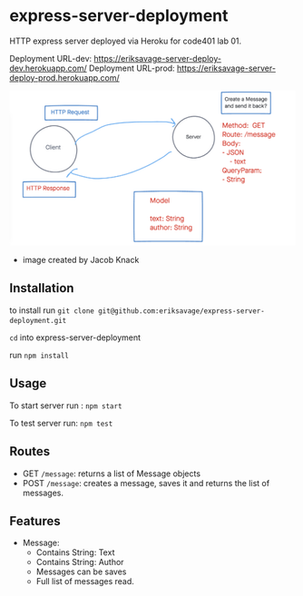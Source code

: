 # express-server-deployment
HTTP express server deployed via Heroku for code401 lab 01.

Deployment URL-dev: https://eriksavage-server-deploy-dev.herokuapp.com/
Deployment URL-prod: https://eriksavage-server-deploy-prod.herokuapp.com/

![Data Flow](/UML.png)
- image created by Jacob Knack

## Installation

to install run `git clone git@github.com:eriksavage/express-server-deployment.git`

`cd` into express-server-deployment

run `npm install`

## Usage

To start server run : `npm start`

To test server run: `npm test`

## Routes

* GET `/message`: returns a list of Message objects
* POST `/message`: creates a message, saves it and returns the list of messages.

## Features

* Message:
  * Contains String: Text
  * Contains String: Author
  * Messages can be saves
  * Full list of messages read.

